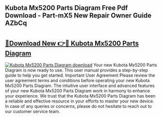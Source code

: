 ## Kubota Mx5200 Parts Diagram Free Pdf Download - Part-mX5 New Repair Owner Guide AZbCq

# <h2><a href="http://dfkbjmu.blite.top/?on=Kubota+Mx5200+Parts+Diagram">🔗Download New 👉🔴 Kubota Mx5200 Parts Diagram</a></h2>

[![Kubota Mx5200 Parts Diagram download](https://i.imgur.com/lujVjoI.png)](http://dfkbjmu.blite.top/?on=Kubota+Mx5200+Parts+Diagram)
Your new Kubota Mx5200 Parts Diagram is now ready to use. This user manual provides a step-by-step guide to help you get started. Important User Agreement Please review the user agreement terms and conditions before operating your new Kubota Mx5200 Parts Diagram. The intuitive user interface and advanced features of your new Kubota Mx5200 Parts Diagram work in harmony to enhance your experience. We trust that the Kubota Mx5200 Parts Diagram has been a reliable and effective resource in your efforts to master your new device. In case of any queries or concerns, please do not hesitate to reach out to our customer service team.
